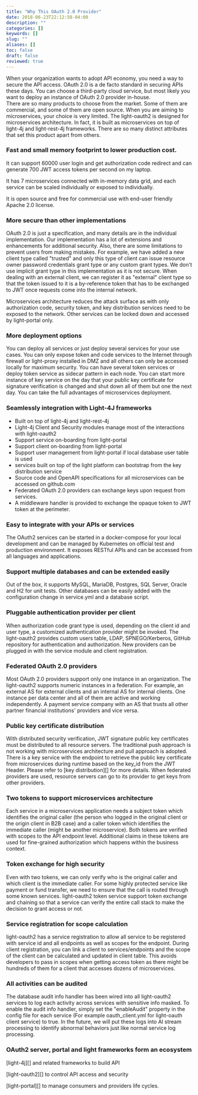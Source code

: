 ```yaml
---
title: "Why This OAuth 2.0 Provider"
date: 2018-06-23T22:12:58-04:00
description: ""
categories: []
keywords: []
slug: ""
aliases: []
toc: false
draft: false
reviewed: true
---
```


When your organization wants to adopt API economy, you need a way to secure the API access. OAuth 2.0 is a de facto standard in securing APIs these days. You can choose a third-party cloud service, but most likely you want to deploy an instance of OAuth 2.0 provider in-house.  
There are so many products to choose from the market. Some of them are commercial, and some of them are open source. When you are aiming to microservices, your choice is very limited. The light-oauth2 is designed for microservices architecture. In fact, it is built as microservices on top of light-4j and light-rest-4j frameworks. There are so many distinct attributes that set this product apart from others. 


### Fast and small memory footprint to lower production cost.

It can support 60000 user login and get authorization code redirect and can generate 700 JWT access tokens per second on my laptop. 

It has 7 microservices connected with in-memory data grid, and each service can be scaled individually or exposed to individually. 

It is open source and free for commercial use with end-user friendly Apache 2.0 license. 

### More secure than other implementations

OAuth 2.0 is just a specification, and many details are in the individual
implementation. Our implementation has a lot of extensions and enhancements for additional security. Also, there are some limitations to prevent users from making mistakes. For example, we have added a new client type called "trusted" and only this type of client can issue resource owner password credentials grant type or any custom grant types. We don't use implicit grant type in this implementation as it is not secure. When dealing with an external client, we can register it as "external" client type so that the token issued to it is a by-reference token that has to be exchanged to JWT once requests come into the internal network.

Microservices architecture reduces the attack surface as with only authorization code, security token, and key distribution services need to be exposed to the network. Other services can be locked down and accessed by light-portal only. 


### More deployment options

You can deploy all services or just deploy several services for your use cases. You can only expose token and code services to the Internet through firewall or light-proxy installed in DMZ and all others can only be accessed locally for maximum security. You can have several token services or deploy token service as sidecar pattern in each node. You can start more instance of key service on the day that your public key certificate for signature verification is changed and shut down all of them but one the next day. You can take the full advantages of microservices deployment.  

### Seamlessly integration with Light-4J frameworks

* Built on top of light-4j and light-rest-4j
* Light-4j Client and Security modules manage most of the interactions with light-oauth2
* Support service on-boarding from light-portal
* Support client on-boarding from light-portal
* Support user management from light-portal if local database user table is used
* services built on top of the light platform can bootstrap from the key distribution service 
* Source code and OpenAPI specifications for all microservices can be accessed on github.com
* Federated OAuth 2.0 providers can exchange keys upon request from services. 
* A middleware handler is provided to exchange the opaque token to JWT token at the perimeter. 

### Easy to integrate with your APIs or services

The OAuth2 services can be started in a docker-compose for your local development and can be managed by Kubernetes on official test and production environment. It exposes RESTful APIs and can be accessed from all languages and applications.  

### Support multiple databases and can be extended easily

Out of the box, it supports MySQL, MariaDB, Postgres, SQL Server, Oracle and H2 for unit tests. Other databases can be easily added with the configuration change in service.yml and a database script.

### Pluggable authentication provider per client

When authorization code grant type is used, depending on the client id and user type, a customized authentication provider might be invoked. The light-oauth2 provides custom users table, LDAP, SPNEGO/Kerberos, GitHub repository for authentication and authorization. New providers can be plugged in with the service module and client registration. 

### Federated OAuth 2.0 providers

Most OAuth 2.0 providers support only one instance in an organization. The light-oauth2 supports numeric instances in a federation. For example, an external AS for external clients and an internal AS for internal clients. One instance per data center and all of them are active and working independently. A payment service company with an AS that trusts all other partner financial institutions' providers and vice versa. 

### Public key certificate distribution

With distributed security verification, JWT signature public key certificates must be distributed to all resource servers. The traditional push approach is not working with microservices architecture and pull approach is adopted. There is a key service with the endpoint to retrieve the public key certificate from microservices during runtime based on the key_id from the JWT Header. Please refer to [key distribution][] for more details. When federated providers are used, resource servers can go to its provider to get keys from other providers. 

### Two tokens to support microservices architecture

Each service in a microservices application needs a subject token which identifies the original caller (the person who logged in the original client or the origin client in B2B case) and a caller token which identifies the immediate caller (might be another microservice). Both tokens are verified with scopes to the API endpoint level. Additional claims in these tokens are used for fine-grained authorization which happens within the business context. 

### Token exchange for high security

Even with two tokens, we can only verify who is the original caller and which client is the immediate caller. For some highly protected service like payment or fund transfer, we need to ensure that the call is routed through some known services. light-oauth2 token service support token exchange and chaining so that a service can verify the entire call stack to make the decision to grant access or not. 

### Service registration for scope calculation

light-oauth2 has a service registration to allow all service to be registered with service id and all endpoints as well as scopes for the endpoint. During client registration, you can link a client to services/endpoints and the scope of the client can be calculated and updated in client table. This avoids developers to pass in scopes when getting access token as there might be hundreds of them for a client that accesses dozens of microservices. 

### All activities can be audited 

The database audit info handler has been wired into all light-oauth2 services to log each activity across services with sensitive info masked. To enable the audit info handler, simply set the "enableAudit" property in the config file for each service (For example oauth_client.yml for light-oauth client service) to true. In the future, we will put these logs into AI stream processing to identify abnormal behaviors just like normal service log processing.  

### OAuth2 server, portal and light frameworks form an ecosystem

[light-4j][] and related frameworks to build API

[light-oauth2][] to control API access and security

[light-portal][] to manage consumers and providers life cycles. 

